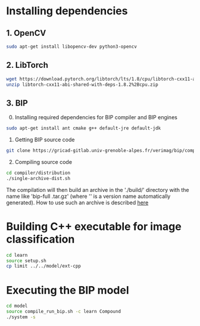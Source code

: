 # Installing dependencies

## 1. OpenCV

``` bash
sudo apt-get install libopencv-dev python3-opencv 
```

## 2. LibTorch

```bash
wget https://download.pytorch.org/libtorch/lts/1.8/cpu/libtorch-cxx11-abi-shared-with-deps-1.8.2%2Bcpu.zip 
unzip libtorch-cxx11-abi-shared-with-deps-1.8.2%2Bcpu.zip
```
## 3. BIP
0. Installing required dependencies for BIP compiler and BIP engines
```bash
sudo apt-get install ant cmake g++ default-jre default-jdk
```
1. Getting BIP source code
```bash
git clone https://gricad-gitlab.univ-grenoble-alpes.fr/verimag/bip/compiler.git
```
2. Compiling source code
```bash
cd compiler/distribution
./single-archive-dist.sh
```
The compilation will then build an archive in the './build/' directory with the name like 'bip-full <version> .tar.gz' (where '<version-name>' is a version name automatically generated). How to use such an archive is described [here](http://www-verimag.imag.fr/New-BIP-tools.html?lang=en)




# Building C++ executable for image classification

```bash
cd learn
source setup.sh
cp limit ../../model/ext-cpp
```



# Executing the BIP model

```bash
cd model
source compile_run_bip.sh -c learn Compound
./system -s
```

